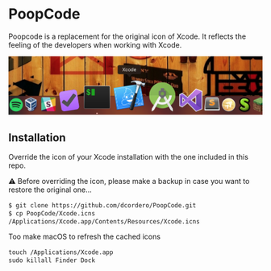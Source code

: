 # PoopCode

Poopcode is a replacement for the original icon of Xcode. It reflects the feeling of the developers when working with Xcode.

![](preview.png)

## Installation

Override the icon of your Xcode installation with the one included in this repo.

⚠️  Before overriding the icon, please make a backup in case you want to restore the original one...

```
$ git clone https://github.com/dcordero/PoopCode.git
$ cp PoopCode/Xcode.icns /Applications/Xcode.app/Contents/Resources/Xcode.icns
```

Too make macOS to refresh the cached icons

```
touch /Applications/Xcode.app
sudo killall Finder Dock
```

